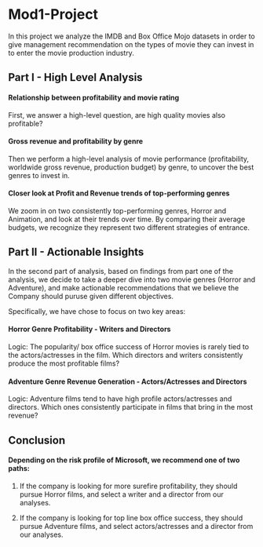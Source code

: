# Mod1-Project

In this project we analyze the IMDB and Box Office Mojo datasets in order to give management recommendation on the types of movie they can invest in to enter the movie production industry.

## Part I - High Level Analysis

#### Relationship between profitability and movie rating
First, we answer a high-level question, are high quality movies also profitable? 

#### Gross revenue and profitability by genre
Then we perform a high-level analysis of movie performance (profitability, worldwide gross revenue, production budget) by genre, to uncover the best genres to invest in. 

#### Closer look at Profit and Revenue trends of top-performing genres
We zoom in on two consistently top-performing genres, Horror and Animation, and look at their trends over time. By comparing their average budgets, we recognize they represent two different strategies of entrance.


## Part II - Actionable Insights
In the second part of analysis, based on findings from part one of the analysis, we decide to take a deeper dive into two movie genres (Horror and Adventure), and make actionable recommendations that we believe the Company should puruse given different objectives.

Specifically, we have chose to focus on two key areas:

#### Horror Genre Profitability - Writers and Directors
Logic: The popularity/ box office success of Horror movies is rarely tied to the actors/actresses in the film. Which directors and writers consistently produce the most profitable films? 

#### Adventure Genre Revenue Generation - Actors/Actresses and Directors
Logic: Adventure films tend to have high profile actors/actresses and directors.  Which ones consistently participate in films that bring in the most revenue?

## Conclusion

#### Depending on the risk profile of Microsoft, we recommend one of two paths:
1. If the company is looking for more surefire profitability, they should pursue Horror films, and select a writer and a director from our  analyses.

2. If the company is looking for top line box office success, they should pursue Adventure films, and select actors/actresses and a director from our analyses.


